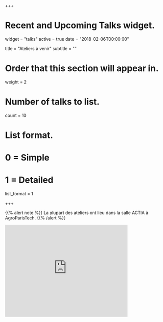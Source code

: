 +++
# Recent and Upcoming Talks widget.
widget = "talks"
active = true
date = "2018-02-06T00:00:00"

title = "Ateliers à venir"
subtitle = ""

# Order that this section will appear in.
weight = 2

# Number of talks to list.
count = 10

# List format.
#   0 = Simple
#   1 = Detailed
list_format = 1

+++

{{% alert note %}}
La plupart des ateliers ont lieu dans la salle ACTIA à AgroParisTech.
{{% /alert %}}

<iframe src="https://calendar.google.com/calendar/embed?showNav=0&amp;showDate=0&amp;showPrint=0&amp;showTabs=0&amp;showCalendars=0&amp;showTz=0&amp;height=300&amp;wkst=1&amp;bgcolor=%23FFFFFF&amp;src=62uu3fdqq173b5ne6e6gqbtt9s%40group.calendar.google.com&amp;color=%2323164E&amp;ctz=Europe%2FParis" style="border-width:0" width="400" height="300" frameborder="0" scrolling="no"></iframe>
